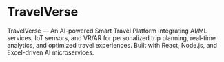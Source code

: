# TravelVerse
TravelVerse — An AI-powered Smart Travel Platform integrating AI/ML services, IoT sensors, and VR/AR for personalized trip planning, real-time analytics, and optimized travel experiences. Built with React, Node.js, and Excel-driven AI microservices.
